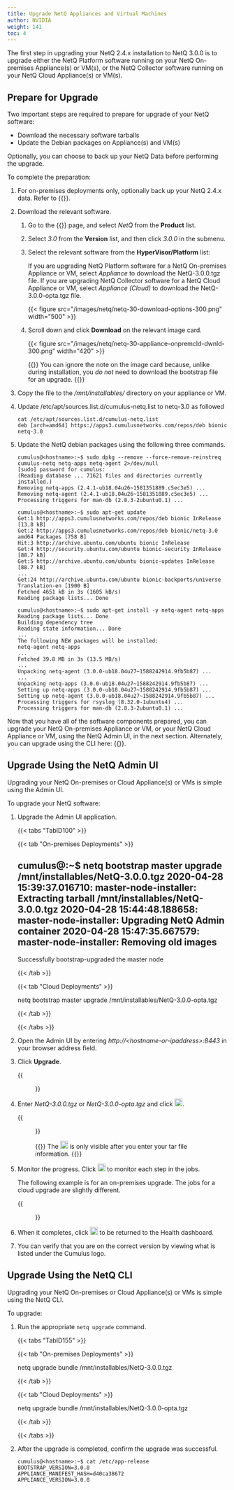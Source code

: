 ```yaml
---
title: Upgrade NetQ Appliances and Virtual Machines
author: NVIDIA
weight: 141
toc: 4
---
```

The first step in upgrading your NetQ 2.4.x installation to NetQ 3.0.0 is to upgrade either the NetQ Platform software running on your NetQ On-premises Appliance(s) or VM(s), or the NetQ Collector software running on your NetQ Cloud Appliance(s) or VM(s).

## Prepare for Upgrade

Two important steps are required to prepare for upgrade of your NetQ software:

- Download the necessary software tarballs
- Update the Debian packages on Appliance(s) and VM(s)

Optionally, you can choose to back up your NetQ Data before performing the upgrade.

To complete the preparation:

1. For on-premises deployments only, optionally back up your NetQ 2.4.x data. Refer to {{<link title="Back Up Your NetQ Data">}}.

2. Download the relevant software.

    1. Go to the {{<exlink url="https://support.mellanox.com/s/" text="MyMellanox downloads page">}} page, and select *NetQ* from the **Product** list.

    2. Select *3.0* from the **Version** list, and then click *3.0.0* in the submenu.

    3. Select the relevant software from the **HyperVisor/Platform** list:

        If you are upgrading NetQ Platform software for a NetQ On-premises Appliance or VM, select *Appliance*  to download the NetQ-3.0.0.tgz file. If you are upgrading NetQ Collector software for a NetQ Cloud Appliance or VM, select *Appliance (Cloud)* to download the NetQ-3.0.0-opta.tgz file.

        {{< figure src="/images/netq/netq-30-download-options-300.png" width="500" >}}

    4. Scroll down and click **Download** on the relevant image card.

        {{< figure src="/images/netq/netq-30-appliance-onpremcld-dwnld-300.png" width="420" >}}

        {{<notice note>}}
You can ignore the note on the image card because, unlike during installation, you <em>do not</em> need to download the bootstrap file for an upgrade.
        {{</notice>}}

3. Copy the file to the */mnt/installables/* directory on your appliance or VM.

4. Update /etc/apt/sources.list.d/cumulus-netq.list to netq-3.0 as followed

    ```
    cat /etc/apt/sources.list.d/cumulus-netq.list
    deb [arch=amd64] https://apps3.cumulusnetworks.com/repos/deb bionic netq-3.0
    ```

5. Update the NetQ debian packages using the following three commands.

    ```
    cumulus@<hostname>:~$ sudo dpkg --remove --force-remove-reinstreq cumulus-netq netq-apps netq-agent 2>/dev/null
    [sudo] password for cumulus:
    (Reading database ... 71621 files and directories currently installed.)
    Removing netq-apps (2.4.1-ub18.04u26~1581351889.c5ec3e5) ...
    Removing netq-agent (2.4.1-ub18.04u26~1581351889.c5ec3e5) ...
    Processing triggers for man-db (2.8.3-2ubuntu0.1) ...
    ```

    ```
    cumulus@<hostname>:~$ sudo apt-get update
    Get:1 http://apps3.cumulusnetworks.com/repos/deb bionic InRelease [13.8 kB]
    Get:2 http://apps3.cumulusnetworks.com/repos/deb bionic/netq-3.0 amd64 Packages [758 B]
    Hit:3 http://archive.ubuntu.com/ubuntu bionic InRelease
    Get:4 http://security.ubuntu.com/ubuntu bionic-security InRelease [88.7 kB]
    Get:5 http://archive.ubuntu.com/ubuntu bionic-updates InRelease [88.7 kB]
    ...
    Get:24 http://archive.ubuntu.com/ubuntu bionic-backports/universe Translation-en [1900 B]
    Fetched 4651 kB in 3s (1605 kB/s)
    Reading package lists... Done
    ```

    ```
    cumulus@<hostname>:~$ sudo apt-get install -y netq-agent netq-apps
    Reading package lists... Done
    Building dependency tree
    Reading state information... Done
    ...
    The following NEW packages will be installed:
    netq-agent netq-apps
    ...
    Fetched 39.8 MB in 3s (13.5 MB/s)
    ...
    Unpacking netq-agent (3.0.0-ub18.04u27~1588242914.9fb5b87) ...
    ...
    Unpacking netq-apps (3.0.0-ub18.04u27~1588242914.9fb5b87) ...
    Setting up netq-apps (3.0.0-ub18.04u27~1588242914.9fb5b87) ...
    Setting up netq-agent (3.0.0-ub18.04u27~1588242914.9fb5b87) ...
    Processing triggers for rsyslog (8.32.0-1ubuntu4) ...
    Processing triggers for man-db (2.8.3-2ubuntu0.1) ...
    ```

Now that you have all of the software components prepared, you can upgrade your NetQ On-premises Appliance or VM, or your NetQ Cloud Appliance or VM, using the NetQ Admin UI, in the next section. Alternately, you can upgrade using the CLI here: {{<link title="#Upgrade Using the NetQ CLI" text="Upgrade Using the NetQ CLI">}}.

## Upgrade Using the NetQ Admin UI

Upgrading your NetQ On-premises or Cloud Appliance(s) or VMs is simple using the Admin UI.

To upgrade your NetQ software:

1. Upgrade the Admin UI application.

    {{< tabs "TabID100" >}}

    {{< tab "On-premises Deployments" >}}

    cumulus@<hostname>:~$ netq bootstrap master upgrade /mnt/installables/NetQ-3.0.0.tgz
    2020-04-28 15:39:37.016710: master-node-installer: Extracting tarball /mnt/installables/NetQ-3.0.0.tgz
    2020-04-28 15:44:48.188658: master-node-installer: Upgrading NetQ Admin container
    2020-04-28 15:47:35.667579: master-node-installer: Removing old images
    -----------------------------------------------
    Successfully bootstrap-upgraded the master node

    {{< /tab >}}

    {{< tab "Cloud Deployments" >}}

    netq bootstrap master upgrade /mnt/installables/NetQ-3.0.0-opta.tgz

    {{< /tab >}}

    {{< /tabs >}}

2. Open the Admin UI by entering *http://\<hostname-or-ipaddress\>:8443* in your browser address field.

3. Click **Upgrade**.

    {{<figure src="/images/netq/adminui-upgrade-begin-300.png" width="700" caption="On-premises deployment (cloud deployment only has Node and Pod cards)">}}

4. Enter *NetQ-3.0.0.tgz* or *NetQ-3.0.0-opta.tgz* and click <img src="https://icons.cumulusnetworks.com/01-Interface-Essential/50-Navigate/navigation-right-circle-1_1.svg" height="18" width="18"/>.

    {{<figure src="/images/netq/adminui-upgrade-enter-tar-300.png" width="700">}}

    {{<notice tip>}}
The <img src="https://icons.cumulusnetworks.com/01-Interface-Essential/50-Navigate/navigation-right-circle-1_1.svg" height="18" width="18"/> is only visible after you enter your tar file information.
    {{</notice>}}

5. Monitor the progress. Click <img src="https://icons.cumulusnetworks.com/52-Arrows-Diagrams/01-Arrows/arrow-circle-down.svg" height="18" width="18"/> to monitor each step in the jobs.

    The following example is for an on-premises upgrade. The jobs for a cloud upgrade are slightly different.

    {{<figure src="/images/netq/adminui-upgrade-progress-241.png" width="700">}}

6. When it completes, click <img src="https://icons.cumulusnetworks.com/01-Interface-Essential/50-Navigate/navigation-right-circle-1_1.svg" height="18" width="18"/> to be returned to the Health dashboard.

7. You can verify that you are on the correct version by viewing what is listed under the Cumulus logo.

## Upgrade Using the NetQ CLI

Upgrading your NetQ On-premises or Cloud Appliance(s) or VMs is simple using the NetQ CLI.

To upgrade:

1. Run the appropriate `netq upgrade` command.

    {{< tabs "TabID155" >}}

    {{< tab "On-premises Deployments" >}}

    netq upgrade bundle /mnt/installables/NetQ-3.0.0.tgz

    {{< /tab >}}

    {{< tab "Cloud Deployments" >}}

    netq upgrade bundle /mnt/installables/NetQ-3.0.0-opta.tgz

    {{< /tab >}}

    {{< /tabs >}}

2. After the upgrade is completed, confirm the upgrade was successful.

    ```
    cumulus@<hostname>:~$ cat /etc/app-release
    BOOTSTRAP_VERSION=3.0.0
    APPLIANCE_MANIFEST_HASH=d40ca38672
    APPLIANCE_VERSION=3.0.0
    ```
